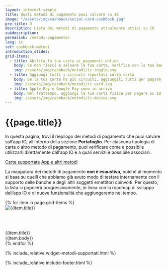 ```yaml
---
layout: internal-simple
title: Quali metodi di pagamento puoi salvare su IO
image: "/assets/img/cashback/social-card-cashback.jpg"
pre-title: D
description: Lista dei metodi di pagamento attualmente attivi su IO
subdescription:
permalink: /metodi-pagamento/
lang: it
ref: cashback-metodi
introduction_slides:
grid-items:
  - title: Abilita la tua carta ai pagamenti online
    body: Se non riesci a salvare la tua carta, verifica con la tua banca se è abilitata ai pagamenti online.
    img: /assets/img/cashback/metodi/ic-toggle.svg
  - title: Aggiungi tutti i circuiti riportati sulla carta
    body: Se la tua carta ha più circuiti, aggiungili tutti per pagare su IO e ricevere transazioni valide per il Cashback.
    img: /assets/img/cashback/metodi/ic-card.svg
  - title: Apple Pay e Google Pay sono in arrivo
    body: Nel frattempo, aggiungi la tua carta fisica per pagare su IO e ricevere transazioni valide per il Cashback.
    img: /assets/img/cashback/metodi/ic-device.svg
---
```


<div class="container container--mid  my-5 my-md-0">
<h1 class="mb-2 mb-md-3 text-primary">{{page.title}}</h1>
<p class="mb-2 mr-0 mr-md-5 text-primary">
In questa pagina, trovi il riepilogo dei metodi di pagamento che puoi salvare sull’app IO, all’interno della sezione <b>Portafoglio</b>. Per ciascuna tipologia di carta o altro metodo di pagamento, puoi verificare come è possibile utilizzarli direttamente dall’app IO e a quali servizi è possibile associarli.
</p>
<div class="my-2 my-md-4">
<a class="btn btn-primary text-uppercase px-3 px-md-5 mr-2" href="#cards" title="Carte supportate">Carte supportate</a>
<a class="btn btn-outline-primary text-uppercase px-3 px-md-5" href="#apps" title="App e altri metodi">App e altri metodi</a>
</div>
<p class="font-size-reset">
La mappatura dei metodi di pagamento <b>non è esaustiva</b>, poiché al momento si basa su quelli che abbiamo già avuto modo di testare internamente con il supporto delle banche e degli altri soggetti emettitori coinvolti. 
Per questo, la lista si popolerà progressivamente, in linea con la roadmap di sviluppo dell’app IO e di nuove funzionalità che aggiungeremo nel tempo. 
</p>
<div class="row my-2 my-md-5">
    {% for item in page.grid-items %}
        <div class="col-md-4 mb-3 mb-md-0">
            <div class="bg-white rounded-l shadow h-100 py-4 px-2 px-md-5 ">
                <div class="d-flex justify-content-center" style="height: 80px"><img class="align-self-center" src="{{item.img}}" alt="{{item.title}}"></div>
                <div class="text-primary font-weight-bold text-center my-2">{{item.title}}</div>
                <div class="font-size-reset text-center">{{item.body}}</div>
            </div>
        </div>
    {% endfor %}
</div>
</div><!--/.container-->

{% include_relative widget-metodi-supportati.html %}

{% include_relative include-footer.html %}

